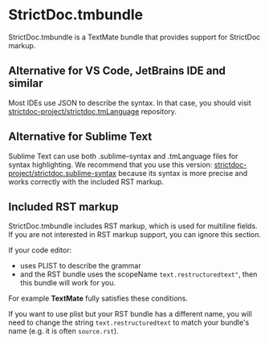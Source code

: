 # StrictDoc.tmbundle
StrictDoc.tmbundle is a TextMate bundle that provides support for StrictDoc markup.

## Alternative for VS Code, JetBrains IDE and similar

Most IDEs use JSON to describe the syntax.
In that case, you should visit [strictdoc-project/strictdoc.tmLanguage](https://github.com/strictdoc-project/strictdoc.tmLanguage) repository.

## Alternative for Sublime Text

Sublime Text can use both .sublime-syntax and .tmLanguage files for syntax highlighting. 
We recommend that you use this version: [strictdoc-project/strictdoc.sublime-syntax](https://github.com/strictdoc-project/strictdoc.sublime-syntax) because its syntax is more precise and works correctly with the included RST markup.

## Included RST markup

StrictDoc.tmbundle includes RST markup, which is used for multiline fields.
If you are not interested in RST markup support, you can ignore this section.

If your code editor:
+ uses PLIST to describe the grammar
+ and the RST bundle uses the scopeName `text.restructuredtext"`,
then this bundle will work for you.

For example **TextMate** fully satisfies these conditions.

If you want to use plist but your RST bundle has a different name, you will need to change the string `text.restructuredtext` to match your bundle's name (e.g. it is often `source.rst`).
